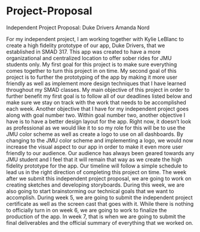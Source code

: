 # Project-Proposal
Independent Project Proposal: Duke Drivers 
Amanda Nord

For my independent project, I am working together with Kylie LeBlanc to create a high fidelity prototype of our app, Duke Drivers, that we established in SMAD 317. This app was created to have a more organizational and centralized location to offer sober rides for JMU students only. My first goal for this project is to make sure everything comes together to turn this project in on time. My second goal of this project is to further the prototyping of the app by making it more user friendly as well as implement more design techniques that I have learned throughout my SMAD classes. My main objective of this project in order to further benefit my first goal is to follow all of our deadlines listed below and make sure we stay on track with the work that needs to be accomplished each week. Another objective that I have for my independent project goes along with goal number two. Within goal number two, another objective I have is to have a better design layout for the app. Right now, it doesn’t look as professional as we would like it to so my role for this will be to use the JMU color scheme as well as create a logo to use on all dashboards. By changing to the JMU color scheme and implementing a logo, we would now increase the visual aspect to our app in order to make it even more user friendly to our audience.
Our audience has always been geared towards any JMU student and I feel that it will remain that way as we create the high fidelity prototype for the app. Our timeline will follow a simple schedule to lead us in the right direction of completing this project on time. The week after we submit this independent project proposal, we are going to work on creating sketches and developing storyboards. During this week, we are also going to start brainstorming our technical goals that we want to accomplish. During week 5, we are going to submit the independent project certificate as well as the screen cast that goes with it. While there is nothing to officially turn in on week 6, we are going to work to finalize the production of the app. In week 7, that is when we are going to submit the final deliverables and the official summary of everything that we worked on. 

